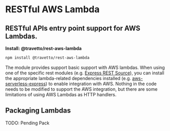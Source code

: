 <!-- This file was generated by @travetto/doc and should not be modified directly -->
<!-- Please modify https://github.com/travetto/travetto/tree/main/module/rest-aws-lambda/README.ts and execute "npx trv doc" to rebuild -->
# RESTful AWS Lambda
## RESTful APIs entry point support for AWS Lambdas.

**Install: @travetto/rest-aws-lambda**
```bash
npm install @travetto/rest-aws-lambda
```

The module provides support basic support with AWS lambdas. When using one of the specific rest modules (e.g. [Express REST Source](module/rest-express#readme "Express provider for the travetto rest module.")), you can install the appropriate lambda-related dependencies installed (e.g. [aws-serverless-express](https://github.com/awslabs/aws-serverless-express/blob/master/README.md)) to enable integration with AWS.  Nothing in the code needs to be modified to support the AWS integration, but there are some limitations of using AWS Lambdas as HTTP handlers. 

## Packaging Lambdas

TODO: Pending Pack

